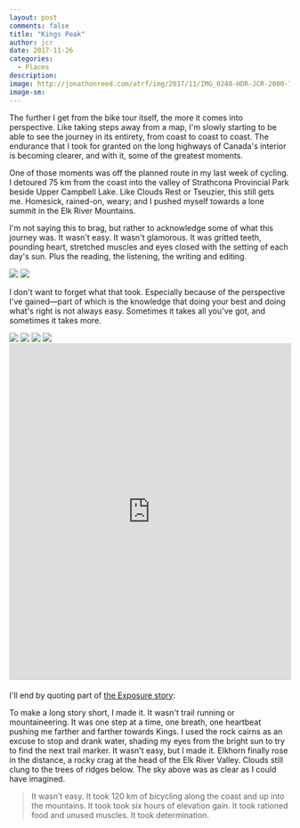 ```yaml
---
layout: post
comments: false
title: "Kings Peak"
author: jcr
date: 2017-11-26
categories:
  - Places
description: 
image: http://jonathonreed.com/atrf/img/2017/11/IMG_0248-HDR-JCR-2000-72-web.jpg
image-sm:
---
```


The further I get from the bike tour itself, the more it comes into perspective. Like taking steps away from a map, I'm slowly starting to be able to see the journey in its entirety, from coast to coast to coast. The endurance that I took for granted on the long highways of Canada's interior is becoming clearer, and with it, some of the greatest moments.

One of those moments was off the planned route in my last week of cycling. I detoured 75 km from the coast into the valley of Strathcona Provincial Park beside Upper Campbell Lake. Like Clouds Rest or Tseuzier, this still gets me. Homesick, rained-on, weary; and I pushed myself towards a lone summit in the Elk River Mountains.

I'm not saying this to brag, but rather to acknowledge some of what this journey was. It wasn't easy. It wasn't glamorous. It was gritted teeth, pounding heart, stretched muscles and eyes closed with the setting of each day's sun. Plus the reading, the listening, the writing and editing.

<img src="http://jonathonreed.com/atrf/img/2017/11/IMG_0130-JCR-2000-72-web.jpg">

<img src="http://jonathonreed.com/atrf/img/2017/11/IMG_0168-JCR-2000-72-web.jpg">

I don't want to forget what that took. Especially because of the perspective I've gained—part of which is the knowledge that doing your best and doing what's right is not always easy. Sometimes it takes all you've got, and sometimes it takes more.

<img src="http://jonathonreed.com/atrf/img/2017/11/IMG_0201-HDR-JCR-2000-72-web.jpg">

<img src="http://jonathonreed.com/atrf/img/2017/11/IMG_0282-JCR-2000-72-web.jpg">

<img src="http://jonathonreed.com/atrf/img/2017/11/IMG_0263-JCR-2000-72-web.jpg">

<img src="http://jonathonreed.com/atrf/img/2017/11/IMG_0248-HDR-JCR-2000-72-web.jpg">

<iframe src="https://jonathonreed.exposure.co/reaching-the-sky/embed/cover?embed=true" style="width:100%;min-height:602px;margin-bottom:5px;border:solid 1px #ccc;border-radius:2px;"></iframe>

I'll end by quoting part of <a href="https://jonathonreed.exposure.co/reaching-the-sky">the Exposure story</a>:

To make a long story short, I made it. It wasn't trail running or mountaineering. It was one step at a time, one breath, one heartbeat pushing me farther and farther towards Kings. I used the rock cairns as an excuse to stop and drank water, shading my eyes from the bright sun to try to find the next trail marker. It wasn't easy, but I made it. Elkhorn finally rose in the distance, a rocky crag at the head of the Elk River Valley. Clouds still clung to the trees of ridges below. The sky above was as clear as I could have imagined.

<blockquote>It wasn&rsquo;t easy. It took 120 km of bicycling along the coast and up into the mountains. It took took six hours of elevation gain. It took rationed food and unused muscles. It took determination.</blockquote>